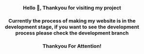 <div align="center">
  <h3>Hello 👋, Thankyou for visiting my project</h1>
  <h3>Currently the process of making my website is in the development stage, if you want to see the development process please check the development branch</h3>
  <h3>Thankyou For Attention!</h3>
</div>
